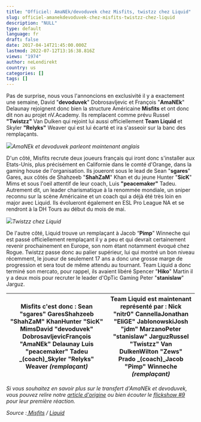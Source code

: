 ```yaml
---
title: "Officiel: AmaNEk/devoduvek chez Misfits, twistzz chez Liquid"
slug: officiel-amanekdevoduvek-chez-misfits-twistzz-chez-liquid
description: "NULL"
type: default
language: fr
draft: false
date: 2017-04-14T21:45:00.000Z
lastmod: 2022-07-12T13:16:38.816Z
views: "1974"
author: neLendirekt
country: us
categories: []
tags: []
---
```

Pas de surprise, nous vous l'annoncions en exclusivité il y a exactement une semaine, David "**devoduvek**" Dobrosavljevic et François "**AmaNEk**" Delaunay rejoignent donc bien la structure Américaine **Misfits** et ont donc dit non au projet nV.Academy. Ils remplacent comme prévu Russel **"Twistzz"** Van Dulken qui rejoint lui aussi officiellement **Team Liquid** et Skyler **"Relyks"** Weaver qui est lui écarté et ira s'asseoir sur la banc des remplaçants.

![](/storage/images/58f1441b9f937_amadevopng.png)_AmaNEk et devoduvek parleont maintenant anglais_

D'un côté, Misfits recrute deux joueurs français qui iront donc s'installer aux Etats-Unis, plus précisément en Californie dans le comté d'Orange, dans la gaming house de l'organisation. Ils joueront sous le lead de Sean "**sgares**" Gares, aux côtés de Shahzeeb "**ShahZaM**" Khan et du jeune Hunter "**SicK**" Mims et sous l'oeil attentif de leur coach, Luis **"peacemaker"** Tadeu. Autrement dit, un leader charismatique à la renommée mondiale, un sniper reconnu sur la scène Américaine et un coach qui a déjà été très loin en major avec Liquid. Ils évolueront également en ESL Pro League NA et se rendront à la DH Tours au début du mois de mai.

![](/storage/images/58f143e3bcf32_14759308311144jpeg.jpeg)_Twistzz chez Liquid_

De l'autre côté, Liquid trouve un remplaçant à Jacob “**Pimp**” Winneche qui est passé officiellement remplaçant il y a peu et qui devrait certainement revenir prochainement en Europe, son nom étant notamment évoqué chez Rogue. Twistzz passe donc au palier supérieur, lui qui montré un bon niveau récemment, le joueur de seulement 17 ans a donc une grosse marge de progression et sera tout de même attendu au tournant. Team Liquid a donc terminé son mercato, pour rappel, ils avaient libéré Spencer "**Hiko**" Martin il y a deux mois pour recruter le leader d'OpTic Gaming Peter "**stanislaw**" Jarguz.

| **Misfits** c'est donc : Sean "**sgares**" GaresShahzeeb "**ShahZaM**" KhanHunter "**SicK**" MimsDavid "**devoduvek**" DobrosavljevicFrançois "**AmaNEk**" Delaunay Luis **"peacemaker"** Tadeu _(coach)_Skyler **"Relyks"** Weaver _(remplaçant)_ | **Team Liquid** est maintenant représenté par : Nick "**nitr0**" CannellaJonathan "**EliGE**" JablonowskiJosh "**jdm**" MarzanoPeter "**stanislaw**" JarguzRussel **"Twistzz"** Van DulkenWilton "**Zews**" Prado _(coach)_Jacob "**Pimp**" Winneche _(remplaçant)_ |
| -------------------------------------------------------------------------------------------------------------------------------------------------------------------------------------------------------------------------------------------------- | ------------------------------------------------------------------------------------------------------------------------------------------------------------------------------------------------------------------------------------------------------------------- |

  
_Si vous souhaitez en savoir plus sur le transfert d'AmaNEk et devoduvek, vous pouvez relire notre [article d'origine](https://images/articles/amanek-devoduvek-disent-non-a-nvacademy-pour-misfits/32) ou bien écouter le [flickshow #9](https:///flash/le-flickshow-9-amanek-devoduvek-rejoignent-misfits/441) pour leur première réaction._

_Source :[ Misfits](http://teammisfits.gg/misfits-csgo-roster-change/) / [Liquid](https://www.teamliquidpro.com/news/2017/04/14/liquidtwistzz)_
